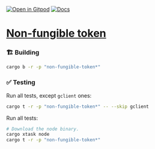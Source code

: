 [![Open in Gitpod](https://img.shields.io/badge/Open_in-Gitpod-white?logo=gitpod)](https://gitpod.io/#FOLDER=non-fungible-token/https://github.com/gear-foundation/dapps)
[![Docs](https://img.shields.io/github/actions/workflow/status/gear-foundation/dapps/contracts.yml?logo=rust&label=docs)](https://dapps.gear.rs/non_fungible_token_io)

# [Non-fungible token](https://wiki.gear-tech.io/docs/examples/Standards/gnft-721)

### 🏗️ Building

```sh
cargo b -r -p "non-fungible-token*"
```

### ✅ Testing

Run all tests, except `gclient` ones:
```sh
cargo t -r -p "non-fungible-token*" -- --skip gclient
```

Run all tests:
```sh
# Download the node binary.
cargo xtask node
cargo t -r -p "non-fungible-token*"
```

